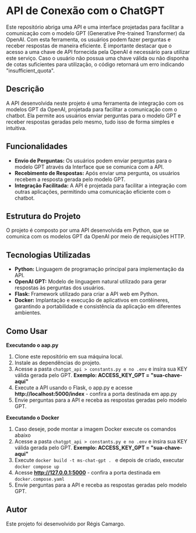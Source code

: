 # API de Conexão com o ChatGPT

Este repositório abriga uma API e uma interface projetadas para facilitar a comunicação com o modelo GPT (Generative Pre-trained Transformer) da OpenAI. Com esta ferramenta, os usuários podem fazer perguntas e receber respostas de maneira eficiente. É importante destacar que o acesso a uma chave de API fornecida pela OpenAI é necessário para utilizar este serviço. Caso o usuário não possua uma chave válida ou não disponha de cotas suficientes para utilização, o código retornará um erro indicando "insufficient_quota".

## Descrição

A API desenvolvida neste projeto é uma ferramenta de integração com os modelos GPT da OpenAI, projetada para facilitar a comunicação com o chatbot. Ela permite aos usuários enviar perguntas para o modelo GPT e receber respostas geradas pelo mesmo, tudo isso de forma simples e intuitiva.

## Funcionalidades

- **Envio de Perguntas:** Os usuários podem enviar perguntas para o modelo GPT através da Interface que se comunica com a API.
- **Recebimento de Respostas:** Após enviar uma pergunta, os usuários recebem a resposta gerada pelo modelo GPT.
- **Integração Facilitada:** A API é projetada para facilitar a integração com outras aplicações, permitindo uma comunicação eficiente com o chatbot.

## Estrutura do Projeto

O projeto é composto por uma API desenvolvida em Python, que se comunica com os modelos GPT da OpenAI por meio de requisições HTTP.

## Tecnologias Utilizadas

- **Python:** Linguagem de programação principal para implementação da API.
- **OpenAI GPT:** Modelo de linguagem natural utilizado para gerar respostas às perguntas dos usuários.
- **Flask:** Framework utilizado para criar a API web em Python.
- **Docker:** Implantação e execução de aplicativos em contêineres, garantindo a portabilidade e consistência da aplicação em diferentes ambientes.

## Como Usar

**Executando o aap.py**
1. Clone este repositório em sua máquina local.
2. Instale as dependências do projeto.
3. Acesse a pasta  `chatgpt_api > constants.py e no .env` e insira sua KEY válida gerada pelo GPT. **Exemplo: ACCESS_KEY_GPT = "sua-chave-aqui"** 
4. Execute a API usando o Flask, o app.py e acesse  **http://localhost:5000/index**  - confira a porta destinada em app.py
5. Envie perguntas para a API e receba as respostas geradas pelo modelo GPT.

**Executando o Docker**
1. Caso deseje, pode montar a imagem Docker execute os comandos abaixo
2. Acesse a pasta  `chatgpt_api > constants.py e no .env` e insira sua KEY válida gerada pelo GPT.  **Exemplo: ACCESS_KEY_GPT = "sua-chave-aqui"** 
3. Execute  `docker build -t ms-chat-gpt . ` e depois de criado, executar  `docker compose up`
4. Acesse  **http://127.0.0.1:5000** - confira a porta destinada em  `docker.compose.yaml`
5. Envie perguntas para a API e receba as respostas geradas pelo modelo GPT.

## Autor
Este projeto foi desenvolvido por Régis Camargo.
